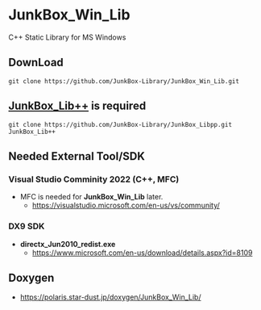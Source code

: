 # JunkBox_Win_Lib
C++ Static Library for MS Windows

## DownLoad
```
git clone https://github.com/JunkBox-Library/JunkBox_Win_Lib.git
```

## [JunkBox_Lib++](https://github.com/JunkBox-Library/JunkBox_Libpp) is required
```
git clone https://github.com/JunkBox-Library/JunkBox_Libpp.git JunkBox_Lib++
```

## Needed External Tool/SDK
### Visual Studio Comminity 2022 (C++, MFC)
* MFC is needed for **JunkBox_Win_Lib** later.
   * https://visualstudio.microsoft.com/en-us/vs/community/
### DX9 SDK
* **directx_Jun2010_redist.exe**
   * https://www.microsoft.com/en-us/download/details.aspx?id=8109

## Doxygen 
* https://polaris.star-dust.jp/doxygen/JunkBox_Win_Lib/

